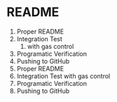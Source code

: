 # README
1. Proper README
2. Integration Test
   1. with gas control
3. Programatic Verification
4. Pushing to GitHub
1. Proper README
2. Integration Test
   with gas control
3. Programatic Verification
4. Pushing to GitHub
